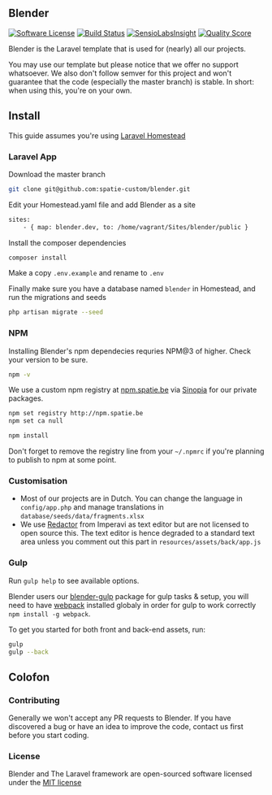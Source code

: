 ## Blender

[![Software License](https://img.shields.io/badge/license-MIT-brightgreen.svg?style=flat-square)](LICENSE.md)
[![Build Status](https://img.shields.io/travis/spatie-custom/blender/master.svg?style=flat-square)](https://travis-ci.org/spatie-custom/blender)
[![SensioLabsInsight](https://img.shields.io/sensiolabs/i/c5299290-f351-490b-bda1-2309096ed28a.svg?style=flat-square)](https://insight.sensiolabs.com/projects/c5299290-f351-490b-bda1-2309096ed28a)
[![Quality Score](https://img.shields.io/scrutinizer/g/spatie-custom/blender.svg?style=flat-square)](https://scrutinizer-ci.com/g/spatie-custom/blender)

Blender is the Laravel template that is used for (nearly) all our projects.

You may use our template but please notice that we offer no support whatsoever. We also don't
follow semver for this project and won't guarantee that the code (especially the master branch) is stable. In short: when using this, you're on your own.

## Install

This guide assumes you're using [Laravel Homestead](https://github.com/laravel/homestead)

### Laravel App

Download the master branch

```bash
git clone git@github.com:spatie-custom/blender.git
```

Edit your Homestead.yaml file and add Blender as a site

```bash
sites:
    - { map: blender.dev, to: /home/vagrant/Sites/blender/public }
```

Install the composer dependencies

```bash
composer install
```

Make a copy `.env.example` and rename to `.env`

Finally make sure you have a database named `blender` in Homestead, and run the migrations and seeds

```bash
php artisan migrate --seed
```

### NPM

Installing Blender's npm dependecies requries NPM@3 of higher. Check your version to be sure.

```bash
npm -v
```

We use a custom npm registry at [npm.spatie.be](https://npm.spatie.be) via [Sinopia](https://github.com/rlidwka/sinopia) for our private packages.

```bash
npm set registry http://npm.spatie.be
npm set ca null

npm install
```

Don't forget to remove the registry line from your `~/.npmrc` if you're planning to publish to npm at some point.

### Customisation

- Most of our projects are in Dutch. You can change the language in `config/app.php` and manage translations in `database/seeds/data/fragments.xlsx`
- We use [Redactor](https://imperavi.com/redactor/) from Imperavi as text editor but are not licensed to open source this. The text editor is hence degraded to a standard text area unless you comment out this part in `resources/assets/back/app.js`

### Gulp

Run `gulp help` to see available options. 

Blender users our [blender-gulp](https://github.com/spatie-custom/blender-gulp) package for gulp tasks & setup, you will need to have [webpack](https://webpack.github.io/) installed globaly in order for gulp to work correctly `npm install -g webpack`.

To get you started for both front and back-end assets, run:

```bash
gulp
gulp --back
```

## Colofon

### Contributing

Generally we won't accept any PR requests to Blender. If you have discovered a bug or have an idea to improve the code, contact us first before you start coding.

### License

Blender and The Laravel framework are open-sourced software licensed under the [MIT license](http://opensource.org/licenses/MIT)
